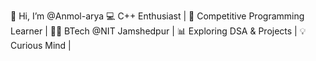 👋 Hi, I’m @Anmol-arya
💻 C++ Enthusiast |
 🚀 Competitive Programming Learner |
 👨‍🎓 BTech @NIT Jamshedpur |
 📊 Exploring DSA & Projects |
 💡 Curious Mind |


<!---
Anmol-arya/Anmol-arya is a ✨ special ✨ repository because its `README.md` (this file) appears on your GitHub profile.
You can click the Preview link to take a look at your changes.
--->
